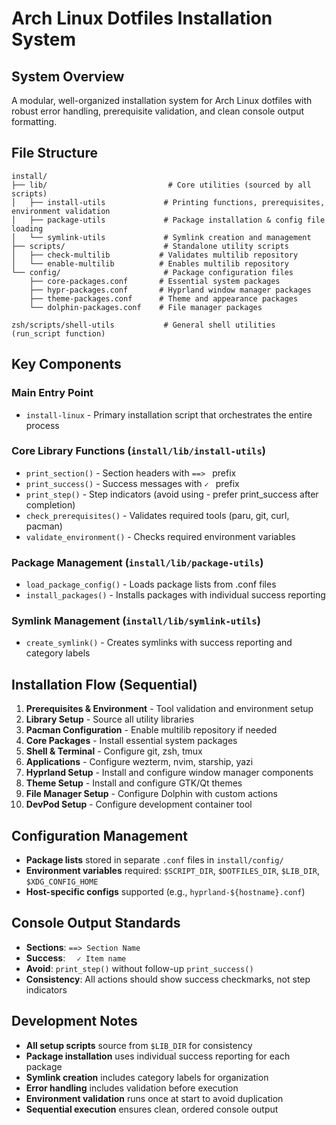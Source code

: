 # Arch Linux Dotfiles Installation System

## System Overview

A modular, well-organized installation system for Arch Linux dotfiles with robust error handling, prerequisite validation, and clean console output formatting.

## File Structure

```
install/
├── lib/                           # Core utilities (sourced by all scripts)
│   ├── install-utils             # Printing functions, prerequisites, environment validation
│   ├── package-utils             # Package installation & config file loading
│   └── symlink-utils             # Symlink creation and management
├── scripts/                      # Standalone utility scripts
│   ├── check-multilib           # Validates multilib repository
│   └── enable-multilib          # Enables multilib repository
└── config/                       # Package configuration files
    ├── core-packages.conf       # Essential system packages
    ├── hypr-packages.conf       # Hyprland window manager packages
    ├── theme-packages.conf      # Theme and appearance packages
    └── dolphin-packages.conf    # File manager packages

zsh/scripts/shell-utils           # General shell utilities (run_script function)
```

## Key Components

### Main Entry Point

- `install-linux` - Primary installation script that orchestrates the entire process

### Core Library Functions (`install/lib/install-utils`)

- `print_section()` - Section headers with `==> ` prefix
- `print_success()` - Success messages with `✓ ` prefix
- `print_step()` - Step indicators (avoid using - prefer print_success after completion)
- `check_prerequisites()` - Validates required tools (paru, git, curl, pacman)
- `validate_environment()` - Checks required environment variables

### Package Management (`install/lib/package-utils`)

- `load_package_config()` - Loads package lists from .conf files
- `install_packages()` - Installs packages with individual success reporting

### Symlink Management (`install/lib/symlink-utils`)

- `create_symlink()` - Creates symlinks with success reporting and category labels

## Installation Flow (Sequential)

1. **Prerequisites & Environment** - Tool validation and environment setup
2. **Library Setup** - Source all utility libraries
3. **Pacman Configuration** - Enable multilib repository if needed
4. **Core Packages** - Install essential system packages
5. **Shell & Terminal** - Configure git, zsh, tmux
6. **Applications** - Configure wezterm, nvim, starship, yazi
7. **Hyprland Setup** - Install and configure window manager components
8. **Theme Setup** - Install and configure GTK/Qt themes
9. **File Manager Setup** - Configure Dolphin with custom actions
10. **DevPod Setup** - Configure development container tool

## Configuration Management

- **Package lists** stored in separate `.conf` files in `install/config/`
- **Environment variables** required: `$SCRIPT_DIR`, `$DOTFILES_DIR`, `$LIB_DIR`, `$XDG_CONFIG_HOME`
- **Host-specific configs** supported (e.g., `hyprland-${hostname}.conf`)

## Console Output Standards

- **Sections**: `==> Section Name`
- **Success**: `  ✓ Item name`
- **Avoid**: `print_step()` without follow-up `print_success()`
- **Consistency**: All actions should show success checkmarks, not step indicators

## Development Notes

- **All setup scripts** source from `$LIB_DIR` for consistency
- **Package installation** uses individual success reporting for each package
- **Symlink creation** includes category labels for organization
- **Error handling** includes validation before execution
- **Environment validation** runs once at start to avoid duplication
- **Sequential execution** ensures clean, ordered console output

